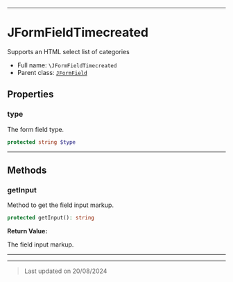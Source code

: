 ***

# JFormFieldTimecreated

Supports an HTML select list of categories



* Full name: `\JFormFieldTimecreated`
* Parent class: [`JFormField`](./JFormField.md)



## Properties


### type

The form field type.

```php
protected string $type
```






***

## Methods


### getInput

Method to get the field input markup.

```php
protected getInput(): string
```









**Return Value:**

The field input markup.





***


***
> Last updated on 20/08/2024

